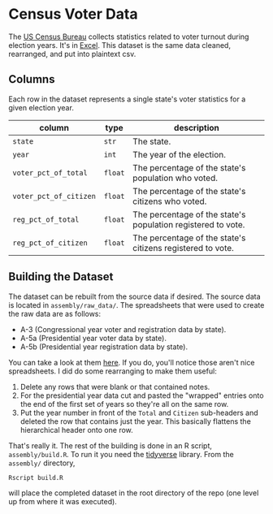 # Census Voter Data

The [US Census Bureau](http://www.census.gov/) collects statistics related to voter turnout during election years.
It's in [Excel](http://www.census.gov/data/tables/time-series/demo/voting-and-registration/voting-historical-time-series.html).
This dataset is the same data cleaned, rearranged, and put into plaintext csv.

## Columns

Each row in the dataset represents a single state's voter statistics for a given election year.

| column                 | type    | description                                                  |
| ---------------------- | ------- | ------------------------------------------------------------ |
| `state`                | `str`   | The state.                                                   |
| `year`                 | `int`   | The year of the election.                                    |
| `voter_pct_of_total`   | `float` | The percentage of the state's population who voted.          |
| `voter_pct_of_citizen` | `float` | The percentage of the state's citizens who voted.            |
| `reg_pct_of_total`     | `float` | The percentage of the state's population registered to vote. |
| `reg_pct_of_citizen`   | `float` | The percentage of the state's citizens registered to vote.   |

## Building the Dataset

The dataset can be rebuilt from the source data if desired.
The source data is located in `assembly/raw_data/`.
The spreadsheets that were used to create the raw data are as follows:

* A-3 (Congressional year voter and registration data by state).
* A-5a (Presidential year voter data by state).
* A-5b (Presidential year registration data by state).

You can take a look at them [here](http://www.census.gov/data/tables/time-series/demo/voting-and-registration/voting-historical-time-series.html).
If you do, you'll notice those aren't nice spreadsheets.
I did do some rearranging to make them useful:

1. Delete any rows that were blank or that contained notes.
2. For the presidential year data cut and pasted the "wrapped" entries onto the end of the first set of years so they're all on the same row.
3. Put the year number in front of the `Total` and `Citizen` sub-headers and deleted the row that contains just the year. This basically flattens the hierarchical header onto one row.

That's really it. 
The rest of the building is done in an R script, `assembly/build.R`. 
To run it you need the [tidyverse](http://tidyverse.org/) library.
From the `assembly/` directory,

```
Rscript build.R
```

will place the completed dataset in the root directory of the repo (one level up from where it was executed).